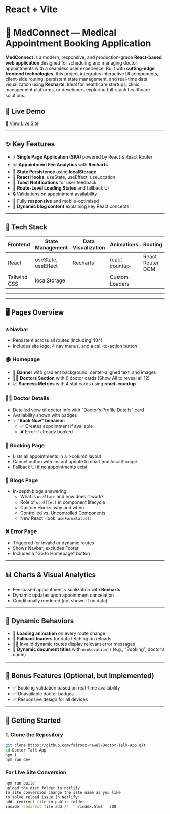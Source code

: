 # React + Vite

# 🏥 MedConnect — Medical Appointment Booking Application

**MedConnect** is a modern, responsive, and production-grade **React-based web application** designed for scheduling and managing doctor appointments with a seamless user experience. Built with **cutting-edge frontend technologies**, this project integrates interactive UI components, client-side routing, persistent state management, and real-time data visualization using **Recharts**. Ideal for healthcare startups, clinic management platforms, or developers exploring full-stack healthcare solutions.

## 🔗 Live Demo

🚀 [View Live Site](https://doctalk-syedafairooznawal.netlify.app/)  

---

## ✨ Key Features

- ⚡ **Single Page Application (SPA)** powered by React & React Router
- 📊 **Appointment Fee Analytics** with **Recharts**
- 💾 **State Persistence** using **localStorage**
- 🧠 **React Hooks**: useState, useEffect, useLocation
- 💬 **Toast Notifications** for user feedback
- 🔄 **Route-Level Loading States** and fallback UI
- 🔒 Validations on appointment availability
- 📱 Fully **responsive** and mobile-optimized
- 📝 **Dynamic blog content** explaining key React concepts

---

## 🧱 Tech Stack

| Frontend       | State Management | Data Visualization | Animations      | Routing        |
|----------------|------------------|--------------------|------------------|----------------|
| React          | useState, useEffect | Recharts          | react-countup   | React Router DOM |
| Tailwind CSS   | localStorage     |                    | Custom Loaders  |                |

---


---

## 🖥️ Pages Overview

### 🔝 Navbar

- Persistent across all routes (including 404)
- Includes site logo, 4 nav menus, and a call-to-action button

### 🏠 Homepage

- 🎯 **Banner** with gradient background, center-aligned text, and images
- 👨‍⚕️ **Doctors Section** with 6 doctor cards (Show All to reveal all 12)
- 📈 **Success Metrics** with 4 stat cards using **react-countup**

### 👨‍⚕️ Doctor Details

- Detailed view of doctor info with "Doctor’s Profile Details" card
- Availability shown with badges
- 💡 **"Book Now" behavior**:
  - ✅ Creates appointment if available
  - ❌ Error if already booked

### 📅 Booking Page

- Lists all appointments in a 1-column layout
- Cancel button with instant update to chart and localStorage
- Fallback UI if no appointments exist

### 📝 Blogs Page

- In-depth blogs answering:
  - What is `useState` and how does it work?
  - Role of `useEffect` in component lifecycle
  - Custom Hooks: why and when
  - Controlled vs. Uncontrolled Components
  - New React Hook: `useFormStatus()`

### ❌ Error Page

- Triggered for invalid or dynamic routes
- Shows Navbar, excludes Footer
- Includes a "Go to Homepage" button

---

## 📊 Charts & Visual Analytics

- Fee-based appointment visualization with **Recharts**
- Dynamic updates upon appointment cancelation
- Conditionally rendered (not shown if no data)

---

## 🔄 Dynamic Behaviors

- 🚧 **Loading animation** on every route change
- 🔁 **Fallback loaders** for data fetching on reloads
- 🕵️‍♂️ Invalid dynamic routes display relevant error messages
- 📝 **Dynamic document titles** with `useLocation()` (e.g., “Booking”, doctor’s name)

---

## 🎯 Bonus Features (Optional, but Implemented)

- ✅ Booking validation based on real-time availability
- ✅ Unavailable doctor badges
- ✅ Responsive design for all devices

---

## 🚀 Getting Started

### 1. Clone the Repository

```bash
git clone https://github.com/fairooz-nawal/Doctor-Talk-App.git
cd Doctor-Talk-App
npm i
npm run dev
```
### For Live Site Conversion
```bash
npm run build
upload the dist folder in netlify
In site conversion change the site name as you like
to solve reload issue in Netlify:
add _redirect file in public folder
inside -redirect file add /*    /index.html   200
```







